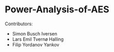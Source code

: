 # Power-Analysis-of-AES

Contributors:

- Simon Busch Iversen
- Lars Emil Tvernø Halling
- Filip Yordanov Yankov
